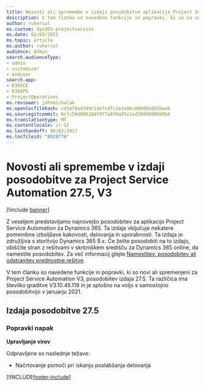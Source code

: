 ```yaml
---
title: Novosti ali spremembe v izdaji posodobitve aplikacije Project Service Automation 27.5, sprotni popravek, V3
description: V tem članku so navedene funkcije in popravki, ki so na voljo v posodobitvi Project Service Automation, izdaja 27.5 Hotfix, V3.
author: ruhercul
ms.custom: dyn365-projectservice
ms.date: 02/03/2021
ms.topic: article
ms.author: ruhercul
audience: Admin
search.audienceType:
- admin
- customizer
- enduser
search.app:
- D365CE
- D365PS
- ProjectOperations
ms.reviewer: johnmichalak
ms.openlocfilehash: cd3af0ad349c14e7cdfc1e2e86c08685b8b5baab
ms.sourcegitcommit: 6cfc50d89528df977a8f6a55c1ad39d99800d9b4
ms.translationtype: MT
ms.contentlocale: sl-SI
ms.lasthandoff: 06/03/2022
ms.locfileid: "8928774"
---
```

# <a name="whats-new-or-changed-in-project-service-automation-update-release-275-v3"></a>Novosti ali spremembe v izdaji posodobitve za Project Service Automation 27.5, V3

[!include [banner](../includes/psa-now-project-operations.md)]

Z veseljem predstavljamo najnovejšo posodobitev za aplikacijo Project Service Automation za Dynamics 365. Ta izdaja vključuje nekatere pomembne izboljšave kakovosti, delovanja in uporabnosti. Ta izdaja je združljiva s storitvijo Dynamics 365 9.x. Če želite posodobiti na to izdajo, obiščite stran z rešitvami v skrbniškem središču za Dynamics 365 online, da namestite posodobitev. Za več informacij glejte [Namestitev, posodobitev ali odstranitev prednostne rešitve](/power-platform/admin/install-remove-preferred-solution).

V tem članku so navedene funkcije in popravki, ki so novi ali spremenjeni za Project Service Automation V3, posodobitev izdaja 27.5. Ta različica ima številko graditve V3.10.45.119 in je splošno na voljo s samostojno posodobitvijo v januarju 2021.

## <a name="update-release-275"></a>Izdaja posodobitve 27.5

### <a name="bug-fixes"></a>Popravki napak


**Upravljanje virov**

Odpravljene so naslednje težave:

- Načrtovanje pomoči pri iskanju poslabšanja delovanja


[!INCLUDE[footer-include](../includes/footer-banner.md)]
